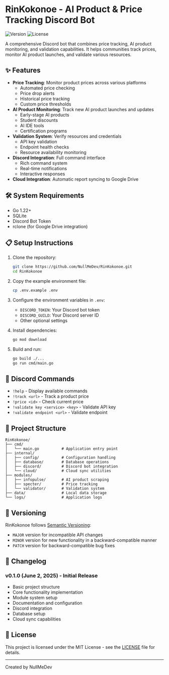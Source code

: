 # RinKokonoe - AI Product & Price Tracking Discord Bot

![Version](https://img.shields.io/badge/version-0.1.0-blue.svg)
![License](https://img.shields.io/badge/license-MIT-green.svg)

A comprehensive Discord bot that combines price tracking, AI product monitoring, and validation capabilities. It helps communities track prices, monitor AI product launches, and validate various resources.

## ✨ Features

- **Price Tracking**: Monitor product prices across various platforms
  - Automated price checking
  - Price drop alerts
  - Historical price tracking
  - Custom price thresholds
- **AI Product Monitoring**: Track new AI product launches and updates
  - Early-stage AI products
  - Student discounts
  - AI IDE tools
  - Certification programs
- **Validation System**: Verify resources and credentials
  - API key validation
  - Endpoint health checks
  - Resource availability monitoring
- **Discord Integration**: Full command interface
  - Rich command system
  - Real-time notifications
  - Interactive responses
- **Cloud Integration**: Automatic report syncing to Google Drive

## 🛠️ System Requirements

- Go 1.22+
- SQLite
- Discord Bot Token
- rclone (for Google Drive integration)

## 📋 Setup Instructions

1. Clone the repository:
   ```bash
   git clone https://github.com/NullMeDev/RinKokonoe.git
   cd RinKokonoe
   ```

2. Copy the example environment file:
   ```bash
   cp .env.example .env
   ```

3. Configure the environment variables in `.env`:
   - `DISCORD_TOKEN`: Your Discord bot token
   - `DISCORD_GUILD`: Your Discord server ID
   - Other optional settings

4. Install dependencies:
   ```bash
   go mod download
   ```

5. Build and run:
   ```bash
   go build ./...
   go run cmd/main.go
   ```

## 🤖 Discord Commands

- `!help` - Display available commands
- `!track <url>` - Track a product price
- `!price <id>` - Check current price
- `!validate key <service> <key>` - Validate API key
- `!validate endpoint <url>` - Validate endpoint

## 📁 Project Structure

```
RinKokonoe/
├── cmd/
│   └── main.go          # Application entry point
├── internal/
│   ├── config/          # Configuration handling
│   ├── database/        # Database operations
│   ├── discord/         # Discord bot integration
│   └── cloud/           # Cloud sync utilities
├── modules/
│   ├── infopulse/       # AI product scraping
│   ├── specter/         # Price tracking
│   └── validator/       # Validation system
├── data/                # Local data storage
└── logs/                # Application logs
```

## 🔄 Versioning

RinKokonoe follows [Semantic Versioning](https://semver.org/):
- `MAJOR` version for incompatible API changes
- `MINOR` version for new functionality in a backward-compatible manner
- `PATCH` version for backward-compatible bug fixes

## 📝 Changelog

### v0.1.0 (June 2, 2025) - Initial Release
- Basic project structure
- Core functionality implementation
- Module system setup
- Documentation and configuration
- Discord integration
- Database setup
- Cloud sync capabilities

## 📄 License

This project is licensed under the MIT License - see the [LICENSE](LICENSE) file for details.

---

Created by NullMeDev
